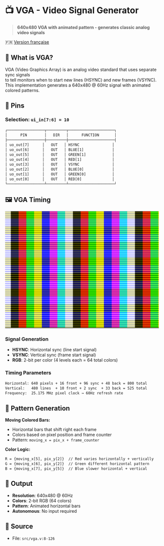 # 📺 VGA - Video Signal Generator

> **640x480 VGA with animated pattern - generates classic analog video signals**

🇫🇷 [Version française](vga_FR.md)

## 🎯 What is VGA?

VGA (Video Graphics Array) is an analog video standard that uses separate sync signals  
to tell monitors when to start new lines (HSYNC) and new frames (VSYNC).  
This implementation generates a 640x480 @ 60Hz signal with animated colored patterns.

## 🔌 Pins

### Selection: `ui_in[7:6] = 10`

```
┌─────────────────┬─────────┬─────────────────────┐
│      PIN        │   DIR   │      FUNCTION       │
├─────────────────┼─────────┼─────────────────────┤
│ uo_out[7]      │   OUT   │ HSYNC               │
│ uo_out[6]      │   OUT   │ BLUE[1]             │
│ uo_out[5]      │   OUT   │ GREEN[1]            │
│ uo_out[4]      │   OUT   │ RED[1]              │
│ uo_out[3]      │   OUT   │ VSYNC               │
│ uo_out[2]      │   OUT   │ BLUE[0]             │
│ uo_out[1]      │   OUT   │ GREEN[0]            │
│ uo_out[0]      │   OUT   │ RED[0]              │
└─────────────────┴─────────┴─────────────────────┘
```

## 🖼️ VGA Timing

![VGA Timing Diagram](vga.png)

### Signal Generation
- **HSYNC**: Horizontal sync (line start signal)
- **VSYNC**: Vertical sync (frame start signal)  
- **RGB**: 2-bit per color (4 levels each = 64 total colors)

### Timing Parameters
```
Horizontal: 640 pixels + 16 front + 96 sync + 48 back = 800 total
Vertical:   480 lines  + 10 front + 2 sync  + 33 back = 525 total  
Frequency:  25.175 MHz pixel clock → 60Hz refresh rate
```

## 🎨 Pattern Generation

**Moving Colored Bars:**
- Horizontal bars that shift right each frame
- Colors based on pixel position and frame counter
- Pattern: `moving_x = pix_x + frame_counter`

**Color Logic:**
```
R = {moving_x[5], pix_y[2]}  // Red varies horizontally + vertically
G = {moving_x[6], pix_y[2]}  // Green different horizontal pattern  
B = {moving_x[7], pix_y[5]}  // Blue slower horizontal + vertical
```

## 📱 Output

- **Resolution**: 640x480 @ 60Hz
- **Colors**: 2-bit RGB (64 colors)
- **Pattern**: Animated horizontal bars
- **Autonomous**: No input required

## 📂 Source
- File: `src/vga.v:8-126`